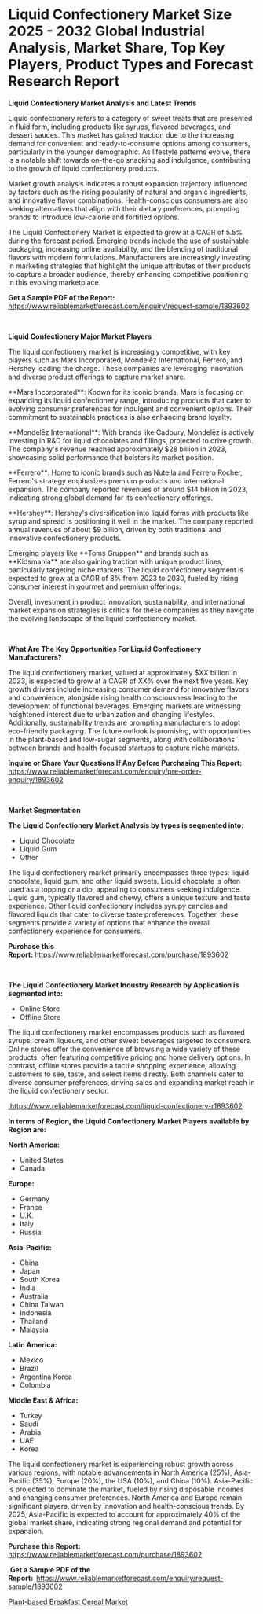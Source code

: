 <p><h1>Liquid Confectionery Market Size 2025 - 2032 Global Industrial Analysis, Market Share, Top Key Players, Product Types and Forecast Research Report</h1></p><p><strong>Liquid Confectionery Market Analysis and Latest Trends</strong></p>
<p><p>Liquid confectionery refers to a category of sweet treats that are presented in fluid form, including products like syrups, flavored beverages, and dessert sauces. This market has gained traction due to the increasing demand for convenient and ready-to-consume options among consumers, particularly in the younger demographic. As lifestyle patterns evolve, there is a notable shift towards on-the-go snacking and indulgence, contributing to the growth of liquid confectionery products.</p><p>Market growth analysis indicates a robust expansion trajectory influenced by factors such as the rising popularity of natural and organic ingredients, and innovative flavor combinations. Health-conscious consumers are also seeking alternatives that align with their dietary preferences, prompting brands to introduce low-calorie and fortified options.</p><p>The Liquid Confectionery Market is expected to grow at a CAGR of 5.5% during the forecast period. Emerging trends include the use of sustainable packaging, increasing online availability, and the blending of traditional flavors with modern formulations. Manufacturers are increasingly investing in marketing strategies that highlight the unique attributes of their products to capture a broader audience, thereby enhancing competitive positioning in this evolving marketplace.</p></p>
<p><strong>Get a Sample PDF of the Report:&nbsp;</strong> <a href="https://www.reliablemarketforecast.com/enquiry/request-sample/1893602?utm_campaign=3197&utm_medium=2&utm_source=Github&utm_content=ia&utm_term=07042025&utm_id=liquid-confectionery">https://www.reliablemarketforecast.com/enquiry/request-sample/1893602</a></p>
<p>&nbsp;</p>
<p><strong>Liquid Confectionery Major Market Players</strong></p>
<p><p>The liquid confectionery market is increasingly competitive, with key players such as Mars Incorporated, Mondelēz International, Ferrero, and Hershey leading the charge. These companies are leveraging innovation and diverse product offerings to capture market share.</p><p>**Mars Incorporated**: Known for its iconic brands, Mars is focusing on expanding its liquid confectionery range, introducing products that cater to evolving consumer preferences for indulgent and convenient options. Their commitment to sustainable practices is also enhancing brand loyalty.</p><p>**Mondelēz International**: With brands like Cadbury, Mondelēz is actively investing in R&D for liquid chocolates and fillings, projected to drive growth. The company's revenue reached approximately $28 billion in 2023, showcasing solid performance that bolsters its market position.</p><p>**Ferrero**: Home to iconic brands such as Nutella and Ferrero Rocher, Ferrero's strategy emphasizes premium products and international expansion. The company reported revenues of around $14 billion in 2023, indicating strong global demand for its confectionery offerings.</p><p>**Hershey**: Hershey's diversification into liquid forms with products like syrup and spread is positioning it well in the market. The company reported annual revenues of about $9 billion, driven by both traditional and innovative confectionery products.</p><p>Emerging players like **Toms Gruppen** and brands such as **Kidsmania** are also gaining traction with unique product lines, particularly targeting niche markets. The liquid confectionery segment is expected to grow at a CAGR of 8% from 2023 to 2030, fueled by rising consumer interest in gourmet and premium offerings.</p><p>Overall, investment in product innovation, sustainability, and international market expansion strategies is critical for these companies as they navigate the evolving landscape of the liquid confectionery market.</p></p>
<p>&nbsp;</p>
<p><strong>What Are The Key Opportunities For Liquid Confectionery Manufacturers?</strong></p>
<p><p>The liquid confectionery market, valued at approximately $XX billion in 2023, is expected to grow at a CAGR of XX% over the next five years. Key growth drivers include increasing consumer demand for innovative flavors and convenience, alongside rising health consciousness leading to the development of functional beverages. Emerging markets are witnessing heightened interest due to urbanization and changing lifestyles. Additionally, sustainability trends are prompting manufacturers to adopt eco-friendly packaging. The future outlook is promising, with opportunities in the plant-based and low-sugar segments, along with collaborations between brands and health-focused startups to capture niche markets.</p></p>
<p><strong>Inquire or Share Your Questions If Any Before Purchasing This Report:</strong> <a href="https://www.reliablemarketforecast.com/enquiry/pre-order-enquiry/1893602?utm_campaign=3197&utm_medium=2&utm_source=Github&utm_content=ia&utm_term=07042025&utm_id=liquid-confectionery">https://www.reliablemarketforecast.com/enquiry/pre-order-enquiry/1893602</a></p>
<p>&nbsp;</p>
<p><strong>Market Segmentation</strong></p>
<p><strong>The Liquid Confectionery Market Analysis by types is segmented into:</strong></p>
<p><ul><li>Liquid Chocolate</li><li>Liquid Gum</li><li>Other</li></ul></p>
<p><p>The liquid confectionery market primarily encompasses three types: liquid chocolate, liquid gum, and other liquid sweets. Liquid chocolate is often used as a topping or a dip, appealing to consumers seeking indulgence. Liquid gum, typically flavored and chewy, offers a unique texture and taste experience. Other liquid confectionery includes syrupy candies and flavored liquids that cater to diverse taste preferences. Together, these segments provide a variety of options that enhance the overall confectionery experience for consumers.</p></p>
<p><strong>Purchase this Report:&nbsp;</strong><a href="https://www.reliablemarketforecast.com/purchase/1893602?utm_campaign=3197&utm_medium=2&utm_source=Github&utm_content=ia&utm_term=07042025&utm_id=liquid-confectionery">https://www.reliablemarketforecast.com/purchase/1893602</a></p>
<p>&nbsp;</p>
<p><strong>The Liquid Confectionery Market Industry Research by Application is segmented into:</strong></p>
<p><ul><li>Online Store</li><li>Offline Store</li></ul></p>
<p><p>The liquid confectionery market encompasses products such as flavored syrups, cream liqueurs, and other sweet beverages targeted to consumers. Online stores offer the convenience of browsing a wide variety of these products, often featuring competitive pricing and home delivery options. In contrast, offline stores provide a tactile shopping experience, allowing customers to see, taste, and select items directly. Both channels cater to diverse consumer preferences, driving sales and expanding market reach in the liquid confectionery sector.</p></p>
<p><a href="https://www.reliablemarketforecast.com/liquid-confectionery-r1893602?utm_campaign=3197&utm_medium=2&utm_source=Github&utm_content=ia&utm_term=07042025&utm_id=liquid-confectionery">&nbsp;https://www.reliablemarketforecast.com/liquid-confectionery-r1893602</a></p>
<p><strong>In terms of Region, the Liquid Confectionery Market Players available by Region are:</strong></p>
<p>
    <p> <strong> North America: </strong>
        <ul>
            <li>United States</li>
            <li>Canada</li>
        </ul>
        </p> 
    <p> <strong> Europe: </strong>
        <ul>
            <li>Germany</li>
            <li>France</li>
            <li>U.K.</li>
            <li>Italy</li>
            <li>Russia</li>
        </ul>
        </p> 
    <p> <strong> Asia-Pacific: </strong>
        <ul>
            <li>China</li>
            <li>Japan</li>
            <li>South Korea</li>
            <li>India</li>
            <li>Australia</li>
            <li>China Taiwan</li>
            <li>Indonesia</li>
            <li>Thailand</li>
            <li>Malaysia</li>
        </ul>
        </p> 
    <p> <strong> Latin America: </strong>
        <ul>
            <li>Mexico</li>
            <li>Brazil</li>
            <li>Argentina Korea</li>
            <li>Colombia</li>
        </ul>
        </p> 
    <p> <strong> Middle East & Africa: </strong>
        <ul>
            <li>Turkey</li>
            <li>Saudi</li>
            <li>Arabia</li>
            <li>UAE</li>
            <li>Korea</li>
        </ul>
    </p>
    </p>
<p><p>The liquid confectionery market is experiencing robust growth across various regions, with notable advancements in North America (25%), Asia-Pacific (35%), Europe (20%), the USA (10%), and China (10%). Asia-Pacific is projected to dominate the market, fueled by rising disposable incomes and changing consumer preferences. North America and Europe remain significant players, driven by innovation and health-conscious trends. By 2025, Asia-Pacific is expected to account for approximately 40% of the global market share, indicating strong regional demand and potential for expansion.</p></p>
<p><strong>Purchase this Report: </strong><a href="https://www.reliablemarketforecast.com/purchase/1893602?utm_campaign=3197&utm_medium=2&utm_source=Github&utm_content=ia&utm_term=07042025&utm_id=liquid-confectionery">https://www.reliablemarketforecast.com/purchase/1893602</a></p>
<p>&nbsp;<strong>Get a Sample PDF of the Report:&nbsp;&nbsp;</strong><a href="https://www.reliablemarketforecast.com/enquiry/request-sample/1893602?utm_campaign=3197&utm_medium=2&utm_source=Github&utm_content=ia&utm_term=07042025&utm_id=liquid-confectionery">https://www.reliablemarketforecast.com/enquiry/request-sample/1893602</a></p>
<p><strong></strong></p>
<p><p><a href="https://github.com/samesdufloiw/Market-Research-Report-List-1/blob/main/plant-based-breakfast-cereal-market.md?utm_campaign=3197&utm_medium=2&utm_source=Github&utm_content=ia&utm_term=07042025&utm_id=liquid-confectionery">Plant-based Breakfast Cereal Market</a></p></p>